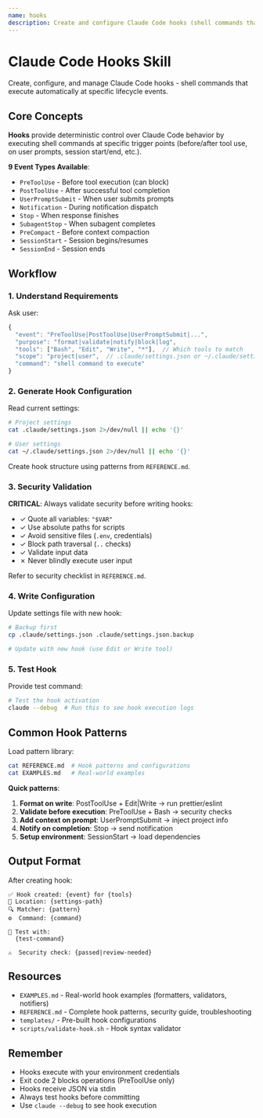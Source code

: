 ```yaml
---
name: hooks
description: Create and configure Claude Code hooks (shell commands that execute at lifecycle events). Use when: 1) User asks to create/add/configure a hook, 2) User mentions "hook", "PreToolUse", "PostToolUse", or event automation, 3) User wants to validate, format, or block tool executions, 4) User needs notifications or session lifecycle automation, 5) User wants to run commands before/after tool usage. Generates hook configurations with security best practices. (project)
---
```


# Claude Code Hooks Skill

Create, configure, and manage Claude Code hooks - shell commands that execute automatically at specific lifecycle events.

## Core Concepts

**Hooks** provide deterministic control over Claude Code behavior by executing shell commands at specific trigger points (before/after tool use, on user prompts, session start/end, etc.).

**9 Event Types Available**:
- `PreToolUse` - Before tool execution (can block)
- `PostToolUse` - After successful tool completion
- `UserPromptSubmit` - When user submits prompts
- `Notification` - During notification dispatch
- `Stop` - When response finishes
- `SubagentStop` - When subagent completes
- `PreCompact` - Before context compaction
- `SessionStart` - Session begins/resumes
- `SessionEnd` - Session ends

## Workflow

### 1. Understand Requirements

Ask user:
```javascript
{
  "event": "PreToolUse|PostToolUse|UserPromptSubmit|...",
  "purpose": "format|validate|notify|block|log",
  "tools": ["Bash", "Edit", "Write", "*"],  // Which tools to match
  "scope": "project|user",  // .claude/settings.json or ~/.claude/settings.json
  "command": "shell command to execute"
}
```

### 2. Generate Hook Configuration

Read current settings:
```bash
# Project settings
cat .claude/settings.json 2>/dev/null || echo '{}'

# User settings
cat ~/.claude/settings.json 2>/dev/null || echo '{}'
```

Create hook structure using patterns from `REFERENCE.md`.

### 3. Security Validation

**CRITICAL**: Always validate security before writing hooks:
- ✓ Quote all variables: `"$VAR"`
- ✓ Use absolute paths for scripts
- ✓ Avoid sensitive files (`.env`, credentials)
- ✓ Block path traversal (`..` checks)
- ✓ Validate input data
- ✗ Never blindly execute user input

Refer to security checklist in `REFERENCE.md`.

### 4. Write Configuration

Update settings file with new hook:
```bash
# Backup first
cp .claude/settings.json .claude/settings.json.backup

# Update with new hook (use Edit or Write tool)
```

### 5. Test Hook

Provide test command:
```bash
# Test the hook activation
claude --debug  # Run this to see hook execution logs
```

## Common Hook Patterns

Load pattern library:
```bash
cat REFERENCE.md  # Hook patterns and configurations
cat EXAMPLES.md   # Real-world examples
```

**Quick patterns**:
1. **Format on write**: PostToolUse + Edit|Write → run prettier/eslint
2. **Validate before execution**: PreToolUse + Bash → security checks
3. **Add context on prompt**: UserPromptSubmit → inject project info
4. **Notify on completion**: Stop → send notification
5. **Setup environment**: SessionStart → load dependencies

## Output Format

After creating hook:
```
✅ Hook created: {event} for {tools}
📄 Location: {settings-path}
🔍 Matcher: {pattern}
⚙️  Command: {command}

🧪 Test with:
  {test-command}

⚠️  Security check: {passed|review-needed}
```

## Resources

- `EXAMPLES.md` - Real-world hook examples (formatters, validators, notifiers)
- `REFERENCE.md` - Complete hook patterns, security guide, troubleshooting
- `templates/` - Pre-built hook configurations
- `scripts/validate-hook.sh` - Hook syntax validator

## Remember

- Hooks execute with your environment credentials
- Exit code 2 blocks operations (PreToolUse only)
- Hooks receive JSON via stdin
- Always test hooks before committing
- Use `claude --debug` to see hook execution

